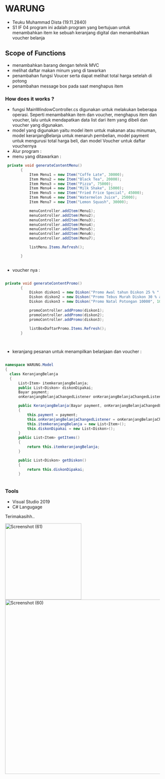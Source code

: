 # WARUNG
- Teuku Muhammad Dista (19.11.2840)
- S1 IF 04
program ini adalah program yang bertujuan untuk menambahkan item ke sebuah keranjang digital dan menambahkan voucher belanja

## Scope of Functions
- menambahkan barang dengan tehnik MVC 
- melihat daftar makan minum yang di tawarkan
- penambahan fungsi Voucer serta dapat melihat total harga setelah di potong 
- penambahan message box pada saat menghapus item

### How does it works ? 
- fungsi MainWindowController.cs digunakan untuk melakukan beberapa operasi. Seperti menambahkan item dan voucher, menghapus item dan voucher, lalu untuk mendapatkan data list dari item yang dibeli dan voucher yang digunakan.
- model yang digunakan yaitu model item untuk makanan atau minuman, model keranjangBelanja untuk menaruh pembelian, model payment untuk mengurusi total harga beli, dan model Voucher untuk daftar vouchernya
- Alur program :
- menu yang ditawarkan : 

 ```c#
  private void generateContentMenu()
        {
            Item Menu1 = new Item("Coffe Late", 30000);
            Item Menu2 = new Item("Black Tea", 20000);
            Item Menu3 = new Item("Pizza", 75000);
            Item Menu4 = new Item("Milk Shake", 15000);
            Item Menu5 = new Item("Fried Frice Special", 45000);
            Item Menu6 = new Item("Watermelon Juice", 25000);
            Item Menu7 = new Item("Lemon Squash", 30000);

            menuController.addItem(Menu1);
            menuController.addItem(Menu2);
            menuController.addItem(Menu3);
            menuController.addItem(Menu4);
            menuController.addItem(Menu5);
            menuController.addItem(Menu6);
            menuController.addItem(Menu7);

            listMenu.Items.Refresh();

        }
        
  ```
        
- voucher nya :
 ```c#
 
 private void generateContentPromo()
        {
            Diskon diskon1 = new Diskon("Promo Awal tahun Diskon 25 % ", 25000);
            Diskon diskon2 = new Diskon("Promo Tebus Murah Diskon 30 % atau maksimal 30.000", 30000);
            Diskon diskon3 = new Diskon("Promo Natal Potongan 10000", 10000);

            promoController.addPromo(diskon1);
            promoController.addPromo(diskon2);
            promoController.addPromo(diskon3);

            listBoxDaftarPromo.Items.Refresh();
        }
        
  
 ```
 
 - keranjang pesanan untuk menampilkan belanjaan dan voucher :
  ```c#
  
  namespace WARUNG.Model
{
    class KeranjangBelanja
    {
        List<Item> itemkeranjangBelanja;
        public List<Diskon> diskonDipakai;
        Bayar payment;
        onKeranjangBelanjaChangedListener onKeranjangBelanjaChangedListener;

        public KeranjangBelanja(Bayar payment, onKeranjangBelanjaChangedListener onKeranjangBelanjaChangedListener)
        {
            this.payment = payment;
            this.onKeranjangBelanjaChangedListener = onKeranjangBelanjaChangedListener;
            this.itemkeranjangBelanja = new List<Item>();
            this.diskonDipakai = new List<Diskon>();
        }
        public List<Item> getItems()
        {
            return this.itemkeranjangBelanja;
        }

        public List<Diskon> getDiskon()
        {
            return this.diskonDipakai;
        }
        
 ```    
        

### Tools
- Visual Studio 2019
- C# Langugage
 
 Terimakasihh..

 
 
<img width="248" alt="Screenshot (61)" src="https://user-images.githubusercontent.com/61915433/104282508-c38b6780-54e1-11eb-8744-d7a3c44a002d.png"> <img width="568" alt="Screenshot (60)" src="https://user-images.githubusercontent.com/61915433/104282618-e7e74400-54e1-11eb-9e22-c4406183cda2.png">
